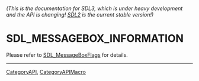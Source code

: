 ###### (This is the documentation for SDL3, which is under heavy development and the API is changing! [SDL2](https://wiki.libsdl.org/SDL2/) is the current stable version!)
# SDL_MESSAGEBOX_INFORMATION

Please refer to [SDL_MessageBoxFlags](SDL_MessageBoxFlags) for details.

----
[CategoryAPI](CategoryAPI), [CategoryAPIMacro](CategoryAPIMacro)

